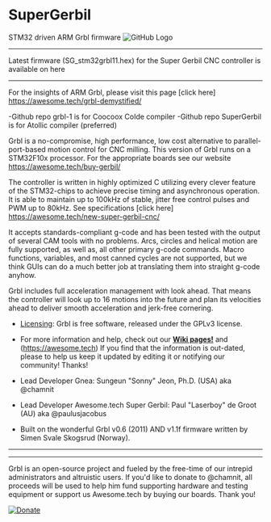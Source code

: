 # SuperGerbil
STM32 driven ARM Grbl firmware
![GitHub Logo](https://awesome.tech/wp-content/uploads/2018/11/20181030_103220-1-e1547624499622.jpg)

***
Latest firmware (SG_stm32grbl11.hex) for the Super Gerbil CNC controller is available on here
***
For the insights of ARM Grbl, please visit this page [click here] https://awesome.tech/grbl-demystified/

-Github repo grbl-1 is for Coocoox CoIde compiler
-Github repo SuperGerbil is for Atollic compiler (preferred)

Grbl is a no-compromise, high performance, low cost alternative to parallel-port-based motion control for CNC milling. This version of Grbl runs on a STM32F10x processor. For the appropriate boards see our website https://awesome.tech/buy-gerbil/

The controller is written in highly optimized C utilizing every clever feature of the STM32-chips to achieve precise timing and asynchronous operation. It is able to maintain up to 100kHz of stable, jitter free control pulses and PWM up to 80kHz. See specifications [click here] https://awesome.tech/new-super-gerbil-cnc/

It accepts standards-compliant g-code and has been tested with the output of several CAM tools with no problems. Arcs, circles and helical motion are fully supported, as well as, all other primary g-code commands. Macro functions, variables, and most canned cycles are not supported, but we think GUIs can do a much better job at translating them into straight g-code anyhow.

Grbl includes full acceleration management with look ahead. That means the controller will look up to 16 motions into the future and plan its velocities ahead to deliver smooth acceleration and jerk-free cornering.

* [Licensing](https://github.com/gnea/grbl/wiki/Licensing): Grbl is free software, released under the GPLv3 license.

* For more information and help, check out our **[Wiki pages!](https://github.com/gnea/grbl/wiki)** and (https://awesome.tech) If you find that the information is out-dated, please to help us keep it updated by editing it or notifying our community! Thanks!

* Lead Developer Gnea: Sungeun "Sonny" Jeon, Ph.D. (USA) aka @chamnit

* Lead Developer Awesome.tech Super Gerbil: Paul "Laserboy" de Groot (AU) aka @paulusjacobus

* Built on the wonderful Grbl v0.6 (2011) AND v1.1f firmware written by Simen Svale Skogsrud (Norway).

***

-------------
Grbl is an open-source project and fueled by the free-time of our intrepid administrators and altruistic users. If you'd like to donate to @chamnit, all proceeds will be used to help him fund supporting hardware and testing equipment or support us Awesome.tech by buying our boards. Thank you!

[![Donate](https://www.paypalobjects.com/en_US/i/btn/btn_donate_LG.gif)](https://www.paypal.com/cgi-bin/webscr?cmd=_s-xclick&hosted_button_id=CUGXJHXA36BYW)

